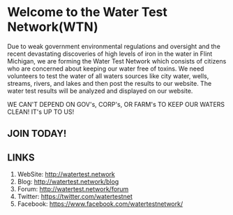 # Welcome to the Water Test Network(WTN)
Due to weak government environmental regulations and oversight and the recent devastating discoveries of high levels of iron in the water in Flint Michigan, we are forming the Water Test Network which consists of citizens who are concerned about keeping our water free of toxins.  We need volunteers to test the water of all waters sources like city water, wells, streams, rivers, and lakes and then post the results to our website.  The water test results will be analyzed and displayed on our website.

WE CAN'T DEPEND ON GOV's, CORP's, OR FARM's TO KEEP OUR WATERS CLEAN!  IT's UP TO US! 

## JOIN TODAY!

## LINKS
1. WebSite: http://watertest.network
2. Blog: http://watertest.network/blog
3. Forum: http://watertest.network/forum
4. Twitter: https://twitter.com/watertestnet
5. Facebook: https://www.facebook.com/watertestnetwork/ 



